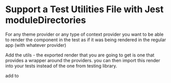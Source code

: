 # Support a Test Utilities File with Jest moduleDirectories

For any theme provider or any type of context provider you want to be able to
render the component in the test as if it was being rendered in the regular app
(with whatever provider)

Add the utils - the exported render that you are going to get is one that
provides a wrapper around the providers. you can then import this render into
your tests instead of the one from testing library.

add to
